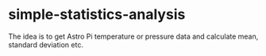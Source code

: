 # simple-statistics-analysis
The idea is to get Astro Pi temperature or pressure data and calculate mean, standard deviation etc.
